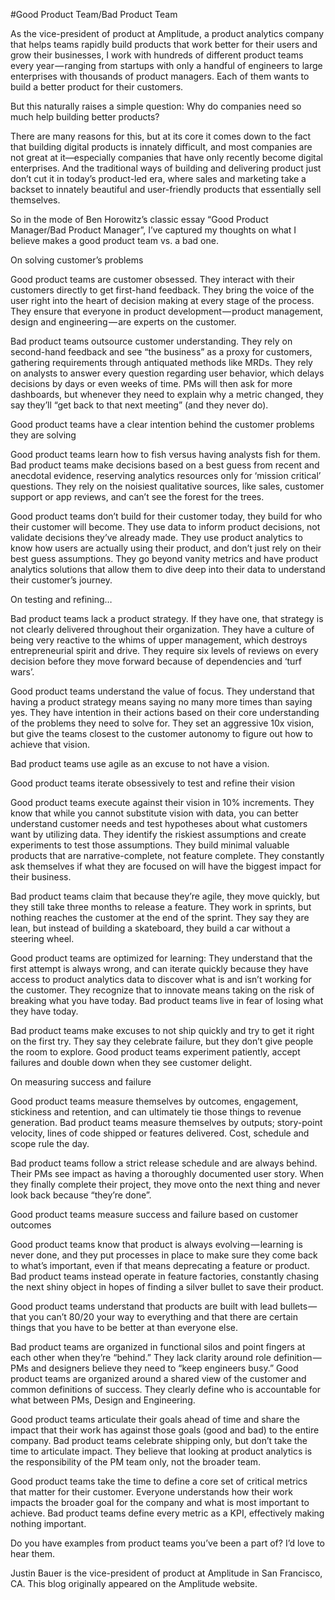 #Good Product Team/Bad Product Team



As the vice-president of product at Amplitude, a product analytics company that helps teams rapidly build products that work better for their users and grow their businesses, I work with hundreds of different product teams every year — ranging from startups with only a handful of engineers to large enterprises with thousands of product managers. Each of them wants to build a better product for their customers.



But this naturally raises a simple question: Why do companies need so much help building better products?



There are many reasons for this, but at its core it comes down to the fact that building digital products is innately difficult, and most companies are not great at it—especially companies that have only recently become digital enterprises. And the traditional ways of building and delivering product just don’t cut it in today’s product-led era, where sales and marketing take a backset to innately beautiful and user-friendly products that essentially sell themselves.



So in the mode of Ben Horowitz’s classic essay “Good Product Manager/Bad Product Manager”, I’ve captured my thoughts on what I believe makes a good product team vs. a bad one.



On solving customer’s problems

Good product teams are customer obsessed. They interact with their customers directly to get first-hand feedback. They bring the voice of the user right into the heart of decision making at every stage of the process. They ensure that everyone in product development — product management, design and engineering — are experts on the customer.



Bad product teams outsource customer understanding. They rely on second-hand feedback and see “the business” as a proxy for customers, gathering requirements through antiquated methods like MRDs. They rely on analysts to answer every question regarding user behavior, which delays decisions by days or even weeks of time. PMs will then ask for more dashboards, but whenever they need to explain why a metric changed, they say they’ll “get back to that next meeting” (and they never do).



Good product teams have a clear intention behind the customer problems they are solving

Good product teams learn how to fish versus having analysts fish for them. Bad product teams make decisions based on a best guess from recent and anecdotal evidence, reserving analytics resources only for ‘mission critical’ questions. They rely on the noisiest qualitative sources, like sales, customer support or app reviews, and can’t see the forest for the trees.



Good product teams don’t build for their customer today, they build for who their customer will become. They use data to inform product decisions, not validate decisions they’ve already made. They use product analytics to know how users are actually using their product, and don’t just rely on their best guess assumptions. They go beyond vanity metrics and have product analytics solutions that allow them to dive deep into their data to understand their customer’s journey.



On testing and refining…

Bad product teams lack a product strategy. If they have one, that strategy is not clearly delivered throughout their organization. They have a culture of being very reactive to the whims of upper management, which destroys entrepreneurial spirit and drive. They require six levels of reviews on every decision before they move forward because of dependencies and ‘turf wars’.



Good product teams understand the value of focus. They understand that having a product strategy means saying no many more times than saying yes. They have intention in their actions based on their core understanding of the problems they need to solve for. They set an aggressive 10x vision, but give the teams closest to the customer autonomy to figure out how to achieve that vision.



Bad product teams use agile as an excuse to not have a vision.



Good product teams iterate obsessively to test and refine their vision

Good product teams execute against their vision in 10% increments. They know that while you cannot substitute vision with data, you can better understand customer needs and test hypotheses about what customers want by utilizing data. They identify the riskiest assumptions and create experiments to test those assumptions. They build minimal valuable products that are narrative-complete, not feature complete. They constantly ask themselves if what they are focused on will have the biggest impact for their business.



Bad product teams claim that because they’re agile, they move quickly, but they still take three months to release a feature. They work in sprints, but nothing reaches the customer at the end of the sprint. They say they are lean, but instead of building a skateboard, they build a car without a steering wheel.



Good product teams are optimized for learning: They understand that the first attempt is always wrong, and can iterate quickly because they have access to product analytics data to discover what is and isn’t working for the customer. They recognize that to innovate means taking on the risk of breaking what you have today. Bad product teams live in fear of losing what they have today.



Bad product teams make excuses to not ship quickly and try to get it right on the first try. They say they celebrate failure, but they don’t give people the room to explore. Good product teams experiment patiently, accept failures and double down when they see customer delight.



On measuring success and failure

Good product teams measure themselves by outcomes, engagement, stickiness and retention, and can ultimately tie those things to revenue generation. Bad product teams measure themselves by outputs; story-point velocity, lines of code shipped or features delivered. Cost, schedule and scope rule the day.



Bad product teams follow a strict release schedule and are always behind. Their PMs see impact as having a thoroughly documented user story. When they finally complete their project, they move onto the next thing and never look back because “they’re done”.



Good product teams measure success and failure based on customer outcomes

Good product teams know that product is always evolving — learning is never done, and they put processes in place to make sure they come back to what’s important, even if that means deprecating a feature or product. Bad product teams instead operate in feature factories, constantly chasing the next shiny object in hopes of finding a silver bullet to save their product.



Good product teams understand that products are built with lead bullets — that you can’t 80/20 your way to everything and that there are certain things that you have to be better at than everyone else.



Bad product teams are organized in functional silos and point fingers at each other when they’re “behind.” They lack clarity around role definition — PMs and designers believe they need to “keep engineers busy.” Good product teams are organized around a shared view of the customer and common definitions of success. They clearly define who is accountable for what between PMs, Design and Engineering.



Good product teams articulate their goals ahead of time and share the impact that their work has against those goals (good and bad) to the entire company. Bad product teams celebrate shipping only, but don’t take the time to articulate impact. They believe that looking at product analytics is the responsibility of the PM team only, not the broader team.



Good product teams take the time to define a core set of critical metrics that matter for their customer. Everyone understands how their work impacts the broader goal for the company and what is most important to achieve. Bad product teams define every metric as a KPI, effectively making nothing important.



Do you have examples from product teams you’ve been a part of? I’d love to hear them.



Justin Bauer is the vice-president of product at Amplitude in San Francisco, CA. This blog originally appeared on the Amplitude website.
